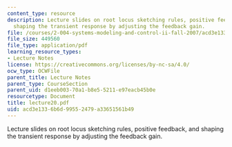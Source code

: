 ```yaml
---
content_type: resource
description: Lecture slides on root locus sketching rules, positive feedback, and
  shaping the transient response by adjusting the feedback gain.
file: /courses/2-004-systems-modeling-and-control-ii-fall-2007/acd3e1336b6d99552479a33651561b49_lecture20.pdf
file_size: 449560
file_type: application/pdf
learning_resource_types:
- Lecture Notes
license: https://creativecommons.org/licenses/by-nc-sa/4.0/
ocw_type: OCWFile
parent_title: Lecture Notes
parent_type: CourseSection
parent_uid: d1eeb003-70a1-b8e5-5211-e97eacb45b0e
resourcetype: Document
title: lecture20.pdf
uid: acd3e133-6b6d-9955-2479-a33651561b49
---
```

Lecture slides on root locus sketching rules, positive feedback, and shaping the transient response by adjusting the feedback gain.